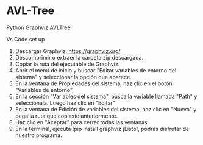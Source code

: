 # AVL-Tree
Python Graphviz AVLTree

Vs Code set up
1. Descargar Graphviz: https://graphviz.org/
2. Descomprimir o extraer la carpeta.zip descargada.
3. Copiar la ruta del ejecutable de Graphviz.
4. Abrir el menú de inicio y buscar "Editar variables de entorno del sistema" y seleccionar la opción que aparece.
5. En la ventana de Propiedades del sistema, haz clic en el botón "Variables de entorno".
6. En la sección "Variables del sistema", busca la variable llamada "Path" y selecciónala. Luego haz clic en "Editar"
7. En la ventana de Edición de variables del sistema, haz clic en "Nuevo" y pega la ruta que copiaste anteriormente.
8. Haz clic en "Aceptar" para cerrar todas las ventanas.
9. En la terminal, ejecuta !pip install graphviz
¡Listo!, podrás disfrutar de nuestro programa.
